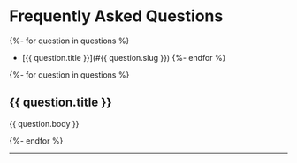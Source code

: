 # Frequently Asked Questions

{%- for question in questions %}

- [{{ question.title }}](#{{ question.slug }})
  {%- endfor %}

{%- for question in questions %}

<a name="{{ question.slug }}"></a>

## {{ question.title }}

{{ question.body }}

{%- endfor %}

<hr>

